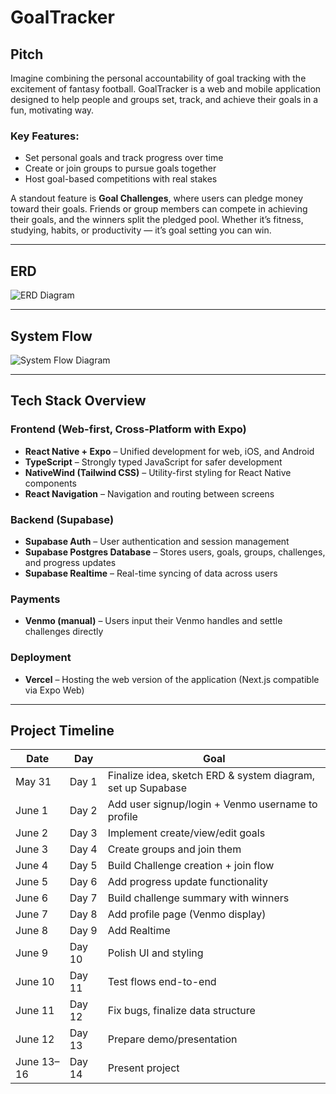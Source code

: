 # GoalTracker

## Pitch

Imagine combining the personal accountability of goal tracking with the excitement of fantasy football. GoalTracker is a web and mobile application designed to help people and groups set, track, and achieve their goals in a fun, motivating way.

### Key Features:
- Set personal goals and track progress over time  
- Create or join groups to pursue goals together  
- Host goal-based competitions with real stakes  

A standout feature is **Goal Challenges**, where users can pledge money toward their goals. Friends or group members can compete in achieving their goals, and the winners split the pledged pool. Whether it’s fitness, studying, habits, or productivity — it’s goal setting you can win.

---

## ERD

![ERD Diagram](https://github.com/user-attachments/assets/f7220962-a547-49b2-84b5-4bd01e984953)

---

## System Flow

![System Flow Diagram](https://github.com/user-attachments/assets/b6f1dfa8-2108-4b46-8dbd-9382193f6ff9)

---

## Tech Stack Overview

### Frontend (Web-first, Cross-Platform with Expo)
- **React Native + Expo** – Unified development for web, iOS, and Android  
- **TypeScript** – Strongly typed JavaScript for safer development  
- **NativeWind (Tailwind CSS)** – Utility-first styling for React Native components  
- **React Navigation** – Navigation and routing between screens  

### Backend (Supabase)
- **Supabase Auth** – User authentication and session management  
- **Supabase Postgres Database** – Stores users, goals, groups, challenges, and progress updates  
- **Supabase Realtime** – Real-time syncing of data across users  

### Payments
- **Venmo (manual)** – Users input their Venmo handles and settle challenges directly  

### Deployment
- **Vercel** – Hosting the web version of the application (Next.js compatible via Expo Web)  

---

## Project Timeline

| Date       | Day    | Goal                                                   |
|------------|--------|--------------------------------------------------------|
| May 31     | Day 1  | Finalize idea, sketch ERD & system diagram, set up Supabase |
| June 1     | Day 2  | Add user signup/login + Venmo username to profile      |
| June 2     | Day 3  | Implement create/view/edit goals                       |
| June 3     | Day 4  | Create groups and join them                            |
| June 4     | Day 5  | Build Challenge creation + join flow                   |
| June 5     | Day 6  | Add progress update functionality                      |
| June 6     | Day 7  | Build challenge summary with winners                   |
| June 7     | Day 8  | Add profile page (Venmo display)                       |
| June 8     | Day 9  | Add Realtime                                           |
| June 9     | Day 10 | Polish UI and styling                                  |
| June 10    | Day 11 | Test flows end-to-end                                  |
| June 11    | Day 12 | Fix bugs, finalize data structure                      |
| June 12    | Day 13 | Prepare demo/presentation                              |
| June 13–16 | Day 14 | Present project                                        |
